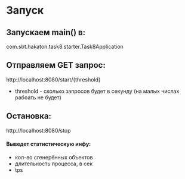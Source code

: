 # Запуск

## Запускаем main() в:
com.sbt.hakaton.task8.starter.Task8Application

## Отправляем GET запрос: 
http://localhost:8080/start/{threshold}
* threshold - сколько запросов будет в секунду (на малых числах рабоать не будет)

## Остановка: 
http://localhost:8080/stop
#### Выведет статистическую инфу: 
* кол-во сгенерённых объектов
* длительность процесса, в сек
* tps